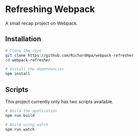 # Refreshing Webpack

A small recap project on Webpack.  
## Installation
```bash
# Clone the repo
git clone https://github.com/RichardHpa/webpack-refresher
cd webpack-refresher

# Install the dependancies
npm install
```

## Scripts
This project currently only has two scripts available.
```bash
# Build the application
npm run build

# Build using watch
npm run watch
```
